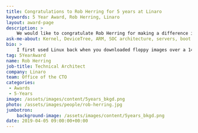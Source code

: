```yaml
---
title: Congratulations to Rob Herring for 5 years at Linaro
keywords: 5 Year Award, Rob Herring, Linaro
layout: award-page
description: >
    We would like to congratulate Rob Herring for making a difference in open source at Linaro for 5 years.
ask-me-about: Kernel, DeviceTree, ARM, SOC architecture, servers, boot architecture, homebrewing
bio: >
    I first used Linux back when you downloaded floppy images over a 14.4kbps modem. I've done Linux kernel development since 2004 working at Calxeda, Freescale, and Motorola. I've done a variety of device drivers and core SOC support code. Currently, I'm one of the kernel DeviceTree maintainers.
tag: 5YearAward
name: Rob Herring
job-title: Technical Architect
company: Linaro
team: Office of the CTO
categories:
 - Awards
 - 5-Years
image: /assets/images/content/5years_bkgd.png
photo: /assets/images/people/rob-herring.jpg
jumbotron:
    background-image: /assets/images/content/5years_bkgd.png
date: 2019-04-05 09:00:00+00:00
---
```

